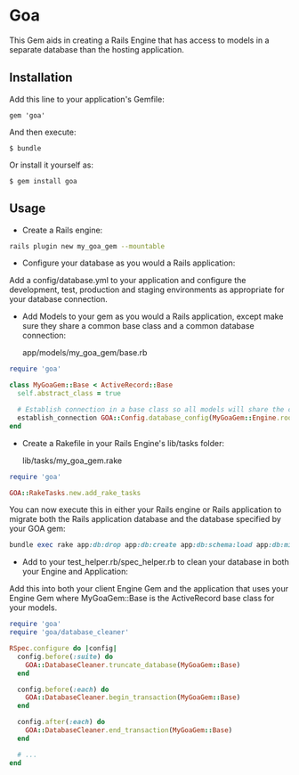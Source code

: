 # Goa

This Gem aids in creating a Rails Engine that has access to models in a separate database than the
hosting application.

## Installation

Add this line to your application's Gemfile:

    gem 'goa'

And then execute:

    $ bundle

Or install it yourself as:

    $ gem install goa

## Usage

* Create a Rails engine:

```sh
rails plugin new my_goa_gem --mountable
```

* Configure your database as you would a Rails application:

Add a config/database.yml to your application and configure the development, test, production and staging environments as appropriate for your database connection.

* Add Models to your gem as you would a Rails application, except make sure they share a common base class and a common database connection:

    app/models/my_goa_gem/base.rb

```ruby
require 'goa'

class MyGoaGem::Base < ActiveRecord::Base
  self.abstract_class = true

  # Establish connection in a base class so all models will share the connection
  establish_connection GOA::Config.database_config(MyGoaGem::Engine.root)
end
```

* Create a Rakefile in your Rails Engine's lib/tasks folder:

    lib/tasks/my_goa_gem.rake

```ruby
require 'goa'

GOA::RakeTasks.new.add_rake_tasks
```

You can now execute this in either your Rails engine or Rails application to migrate both the Rails application database and the database specified by your GOA gem:
```ruby
bundle exec rake app:db:drop app:db:create app:db:schema:load app:db:migrate app:db:test:prepare
```

* Add to your test_helper.rb/spec_helper.rb to clean your database in both your Engine and Application:

Add this into both your client Engine Gem and the application that uses your Engine Gem where MyGoaGem::Base is the ActiveRecord base class for your models.

```ruby
require 'goa'
require 'goa/database_cleaner'

RSpec.configure do |config|
  config.before(:suite) do
    GOA::DatabaseCleaner.truncate_database(MyGoaGem::Base)
  end

  config.before(:each) do
    GOA::DatabaseCleaner.begin_transaction(MyGoaGem::Base)
  end

  config.after(:each) do
    GOA::DatabaseCleaner.end_transaction(MyGoaGem::Base)
  end

  # ...
end
```

